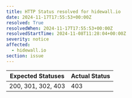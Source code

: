 ```yaml
---
title: HTTP Status resolved for hidewall.io
date: 2024-11-17T17:55:53+00:00Z
resolved: True
resolvedWhen: 2024-11-17T17:55:53+00:00Z
resolvedStartTime: 2024-11-08T11:28:04+00:00Z
severity: notice
affected:
  - hidewall.io
section: issue
---
```


| Expected Statuses | Actual Status  |
|-------------------|----------------|
| 200, 301, 302, 403 | 403 |
